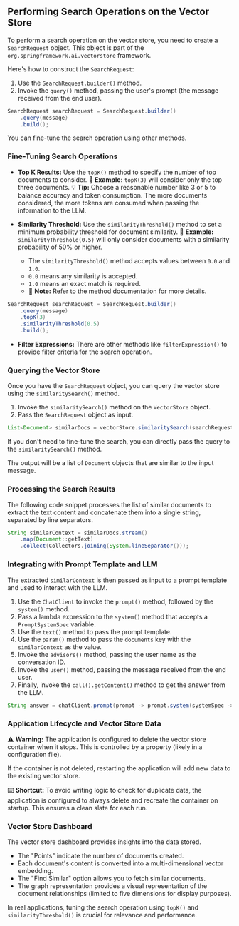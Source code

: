 ## Performing Search Operations on the Vector Store

To perform a search operation on the vector store, you need to create a `SearchRequest` object. This object is part of the `org.springframework.ai.vectorstore` framework.

Here's how to construct the `SearchRequest`:

1.  Use the `SearchRequest.builder()` method.
2.  Invoke the `query()` method, passing the user's prompt (the message received from the end user).

```java
SearchRequest searchRequest = SearchRequest.builder()
    .query(message)
    .build();
```

You can fine-tune the search operation using other methods.

### Fine-Tuning Search Operations

*   **Top K Results:** Use the `topK()` method to specify the number of top documents to consider. 📌 **Example:** `topK(3)` will consider only the top three documents.  💡 **Tip:** Choose a reasonable number like 3 or 5 to balance accuracy and token consumption.  The more documents considered, the more tokens are consumed when passing the information to the LLM.

*   **Similarity Threshold:** Use the `similarityThreshold()` method to set a minimum probability threshold for document similarity. 📌 **Example:** `similarityThreshold(0.5)` will only consider documents with a similarity probability of 50% or higher.

    *   The `similarityThreshold()` method accepts values between `0.0` and `1.0`.
    *   `0.0` means any similarity is accepted.
    *   `1.0` means an exact match is required.
    *   📝 **Note:** Refer to the method documentation for more details.

```java
SearchRequest searchRequest = SearchRequest.builder()
    .query(message)
    .topK(3)
    .similarityThreshold(0.5)
    .build();
```

*   **Filter Expressions:**  There are other methods like `filterExpression()` to provide filter criteria for the search operation.

### Querying the Vector Store

Once you have the `SearchRequest` object, you can query the vector store using the `similaritySearch()` method.

1.  Invoke the `similaritySearch()` method on the `VectorStore` object.
2.  Pass the `SearchRequest` object as input.

```java
List<Document> similarDocs = vectorStore.similaritySearch(searchRequest);
```

If you don't need to fine-tune the search, you can directly pass the query to the `similaritySearch()` method.

The output will be a list of `Document` objects that are similar to the input message.

### Processing the Search Results

The following code snippet processes the list of similar documents to extract the text content and concatenate them into a single string, separated by line separators.

```java
String similarContext = similarDocs.stream()
    .map(Document::getText)
    .collect(Collectors.joining(System.lineSeparator()));
```

### Integrating with Prompt Template and LLM

The extracted `similarContext` is then passed as input to a prompt template and used to interact with the LLM.

1.  Use the `ChatClient` to invoke the `prompt()` method, followed by the `system()` method.
2.  Pass a lambda expression to the `system()` method that accepts a `PromptSystemSpec` variable.
3.  Use the `text()` method to pass the prompt template.
4.  Use the `param()` method to pass the `documents` key with the `similarContext` as the value.
5.  Invoke the `advisors()` method, passing the user name as the conversation ID.
6.  Invoke the `user()` method, passing the message received from the end user.
7.  Finally, invoke the `call().getContent()` method to get the answer from the LLM.

```java
String answer = chatClient.prompt(prompt -> prompt.system(systemSpec -> systemSpec.text(promptTemplate).param("documents", similarContext)).advisors(user).user(message)).call().getContent();
```

### Application Lifecycle and Vector Store Data

⚠️ **Warning:**  The application is configured to delete the vector store container when it stops. This is controlled by a property (likely in a configuration file).

If the container is not deleted, restarting the application will add new data to the existing vector store.

⌨️ **Shortcut:** To avoid writing logic to check for duplicate data, the application is configured to always delete and recreate the container on startup. This ensures a clean slate for each run.

### Vector Store Dashboard

The vector store dashboard provides insights into the data stored.

*   The "Points" indicate the number of documents created.
*   Each document's content is converted into a multi-dimensional vector embedding.
*   The "Find Similar" option allows you to fetch similar documents.
*   The graph representation provides a visual representation of the document relationships (limited to five dimensions for display purposes).

In real applications, tuning the search operation using `topK()` and `similarityThreshold()` is crucial for relevance and performance.
